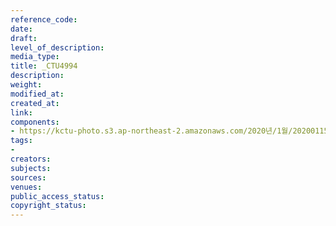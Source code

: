 ```yaml
---
reference_code: 
date: 
draft: 
level_of_description: 
media_type: 
title: _CTU4994
description: 
weight: 
modified_at: 
created_at: 
link: 
components:
- https://kctu-photo.s3.ap-northeast-2.amazonaws.com/2020년/1월/20200115_노동개악+분쇄!+노조+할+권리+쟁취!+영남대의료원+투쟁+승리!+민주노총+결의대회/_CTU4994.jpg
tags:
- 
creators: 
subjects: 
sources: 
venues: 
public_access_status: 
copyright_status: 
---
```

